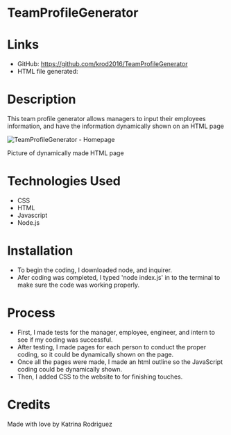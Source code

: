 # TeamProfileGenerator 

# Links
* GitHub: https://github.com/krod2016/TeamProfileGenerator
* HTML file generated: 

# Description
This team profile generator allows managers to input their employees information, and have the information dynamically shown on an HTML page

![TeamProfileGenerator - Homepage](./images/TPG-homepage.png)

Picture of dynamically made HTML page

# Technologies Used
* CSS
* HTML
* Javascript
* Node.js

# Installation
* To begin the coding, I downloaded node, and inquirer.
* Afer coding was completed, I typed 'node index.js' in to the terminal to make sure the code was working properly.

# Process
* First, I made tests for the manager, employee, engineer, and intern to see if my coding was successful.
* After testing, I made pages for each person to conduct the proper coding, so it could be dynamically shown on the page.
* Once all the pages were made, I made an html outline so the JavaScript coding could be dynamically shown.
* Then, I added CSS to the website to for finishing touches.

# Credits
Made with love by Katrina Rodriguez